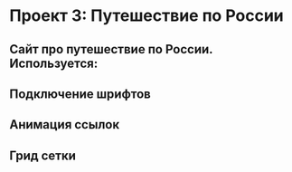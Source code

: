 # Проект 3: Путешествие по России

## Сайт про путешествие по России. Используется:
## Подключение шрифтов
## Анимация ссылок
## Грид сетки



